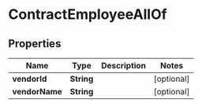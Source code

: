 

# ContractEmployeeAllOf


## Properties

Name | Type | Description | Notes
------------ | ------------- | ------------- | -------------
**vendorId** | **String** |  |  [optional]
**vendorName** | **String** |  |  [optional]



